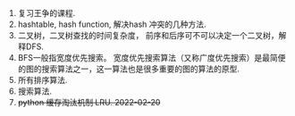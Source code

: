1. 复习王争的课程.  
2. hashtable, hash function, 解决hash 冲突的几种方法.  
3. 二叉树，二叉树查找的时间复杂度， 前序和后序可不可以决定一个二叉树，解释DFS.  
4. BFS一般指宽度优先搜索。 宽度优先搜索算法（又称广度优先搜索）是最简便的图的搜索算法之一，这一算法也是很多重要的图的算法的原型.  
5. 所有排序算法.  
6. 搜索算法.  
7. ~~python 缓存淘汰机制 LRU.   2022-02-20~~ 
